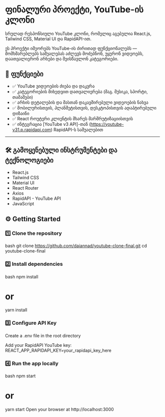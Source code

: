# ფინალური პროექტი, YouTube-ის კლონი

სრულად რესპონსიული YouTube კლონი, რომელიც აგებულია React.js, Tailwind CSS, Material UI და RapidAPI-ით.

ეს პროექტი იმეორებს YouTube-ის ძირითად ფუნქციონალებს — მომხმარებლებს საშუალებას აძლევს მოძებნონ, უყურონ ვიდეოებს, დაათვალიერონ არხები და შეისწავლონ კატეგორიები.

## 🚀 ფუნქციები

- ✅ YouTube ვიდეოების ძიება და დაკვრა
- ✅ კატეგორიების მიხედვით დათვალიერება (მაგ. მუსიკა, სპორტი, თამაშები)
- ✅ არხის დეტალების და მასთან დაკავშირებული ვიდეოების ნახვა
- ✅ მობილურისთვის, პლანშეტისთვის, დესკტოპისთვის ადაპტირებული დიზაინი
- ✅ React როუტერი კლიენტის მხარეს მარშრუტიზაციისთვის
- ✅ ინტეგრაცია [YouTube v3 API]-თან (https://youtube-v31.p.rapidapi.com) RapidAPI-ს საშუალებით

---

## 🛠️ გამოყენებული ინსტრუმენტები და ტექნოლოგიები

- React.js
- Tailwind CSS
- Material UI
- React Router
- Axios
- RapidAPI - YouTube API
- JavaScript 

## ⚙️ Getting Started

### 1️⃣ Clone the repository

bash
git clone https://github.com/daiannad/youtube-clone-final.git
cd youtube-clone-final

### 2️⃣ Install dependencies
bash
npm install
# or
yarn install

### 3️⃣ Configure API Key
Create a .env file in the root directory

Add your RapidAPI YouTube key:
REACT_APP_RAPIDAPI_KEY=your_rapidapi_key_here

### 4️⃣ Run the app locally
bash
npm start
# or
yarn start
Open your browser at http://localhost:3000
